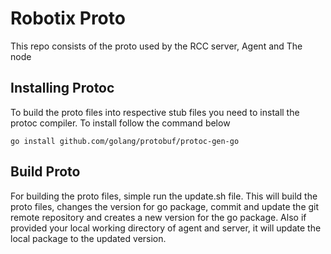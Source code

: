 # Robotix Proto

This repo consists of the proto used by the RCC server, Agent and The node

## Installing Protoc

To build the proto files into respective stub files you need to install the protoc compiler. To install follow the command below

    go install github.com/golang/protobuf/protoc-gen-go

## Build Proto

For building the proto files, simple run the update.sh file. This will build the proto files, changes the version for go package, commit and update the git remote repository and creates a new version for the go package. Also if provided your local working directory of agent and server, it will update the local package to the updated version.
